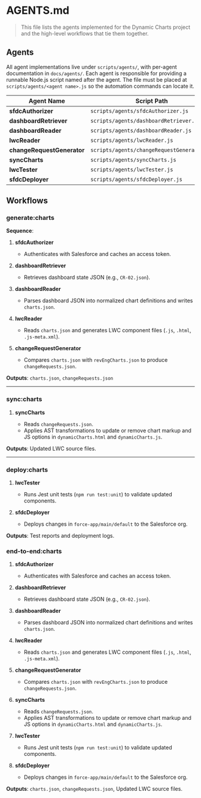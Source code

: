 # AGENTS.md

> This file lists the agents implemented for the Dynamic Charts project and the high-level workflows that tie them together.

## Agents

All agent implementations live under `scripts/agents/`, with per-agent documentation in `docs/agents/`.
Each agent is responsible for providing a runnable Node.js script named after the
agent. The file must be placed at `scripts/agents/<agent name>.js` so the
automation commands can locate it.

| Agent Name                 | Script Path                                | Documentation                           |                       |
| -------------------------- | ------------------------------------------ | --------------------------------------- | --------------------- |
| **sfdcAuthorizer**         | `scripts/agents/sfdcAuthorizer.js`         | `docs/agents/sfdcAuthorizer.md`         |                       |
| **dashboardRetriever**     | `scripts/agents/dashboardRetriever.js`     | `docs/agents/dashboardRetriever.md`     |                       |
| **dashboardReader**        | `scripts/agents/dashboardReader.js`        | `docs/agents/dashboardReader.md`        |                       |
| **lwcReader**              | `scripts/agents/lwcReader.js`              | `docs/agents/lwcReader.md`              |                       |
| **changeRequestGenerator** | `scripts/agents/changeRequestGenerator.js` | `docs/agents/changeRequestGenerator.md` |                       |
| **syncCharts**             | `scripts/agents/syncCharts.js`             | `docs/agents/syncCharts.md`             |                       |
| **lwcTester**              | `scripts/agents/lwcTester.js`              | `docs/agents/lwcTester.md`              |                       |
| **sfdcDeployer**           | `scripts/agents/sfdcDeployer.js`           | `docs/agents/sfdcDeployer.md`           |  |

## Workflows


### generate\:charts

   **Sequence**:

   1. **sfdcAuthorizer**

      * Authenticates with Salesforce and caches an access token.
   2. **dashboardRetriever**

      * Retrieves dashboard state JSON (e.g., `CR-02.json`).
   3. **dashboardReader**

      * Parses dashboard JSON into normalized chart definitions and writes `charts.json`.
   4. **lwcReader**

      * Reads `charts.json` and generates LWC component files (`.js`, `.html`, `.js-meta.xml`).
   5. **changeRequestGenerator**

      * Compares `charts.json` with `revEngCharts.json` to produce `changeRequests.json`.

   **Outputs**: `charts.json`, `changeRequests.json` 

   ---

### sync\:charts

   1. **syncCharts**

      * Reads `changeRequests.json`.
      * Applies AST transformations to update or remove chart markup and JS options in `dynamicCharts.html` and `dynamicCharts.js`.

   **Outputs**: Updated LWC source files. 

   ---

### deploy\:charts

   1. **lwcTester**

      * Runs Jest unit tests (`npm run test:unit`) to validate updated components.
   2. **sfdcDeployer**

      * Deploys changes in `force-app/main/default` to the Salesforce org.

**Outputs**: Test reports and deployment logs. 


### end-to-end\:charts


   1. **sfdcAuthorizer**

      * Authenticates with Salesforce and caches an access token.
   2. **dashboardRetriever**

      * Retrieves dashboard state JSON (e.g., `CR-02.json`).
   3. **dashboardReader**

      * Parses dashboard JSON into normalized chart definitions and writes `charts.json`.
   4. **lwcReader**

      * Reads `charts.json` and generates LWC component files (`.js`, `.html`, `.js-meta.xml`).
   5. **changeRequestGenerator**

      * Compares `charts.json` with `revEngCharts.json` to produce `changeRequests.json`.
   6. **syncCharts**

      * Reads `changeRequests.json`.
      * Applies AST transformations to update or remove chart markup and JS options in `dynamicCharts.html` and `dynamicCharts.js`.
   7. **lwcTester**

      * Runs Jest unit tests (`npm run test:unit`) to validate updated components.
   8. **sfdcDeployer**

      * Deploys changes in `force-app/main/default` to the Salesforce org.

  **Outputs**: `charts.json`, `changeRequests.json`, Updated LWC source files. 

